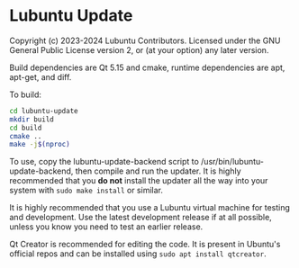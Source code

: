 # Lubuntu Update

Copyright (c) 2023-2024 Lubuntu Contributors. Licensed under the GNU General Public License version 2, or (at your option) any later version.

Build dependencies are Qt 5.15 and cmake, runtime dependencies are apt, apt-get, and diff.

To build:

```bash
cd lubuntu-update
mkdir build
cd build
cmake ..
make -j$(nproc)
```

To use, copy the lubuntu-update-backend script to /usr/bin/lubuntu-update-backend, then compile and run the updater. It is highly recommended that you **do not** install the updater all the way into your system with `sudo make install` or similar.

It is highly recommended that you use a Lubuntu virtual machine for testing and development. Use the latest development release if at all possible, unless you know you need to test an earlier release.

Qt Creator is recommended for editing the code. It is present in Ubuntu's official repos and can be installed using `sudo apt install qtcreator`.
